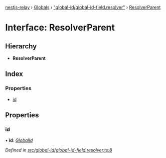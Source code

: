 [nestjs-relay](../README.md) › [Globals](../globals.md) › ["global-id/global-id-field.resolver"](../modules/_global_id_global_id_field_resolver_.md) › [ResolverParent](_global_id_global_id_field_resolver_.resolverparent.md)

# Interface: ResolverParent

## Hierarchy

* **ResolverParent**

## Index

### Properties

* [id](_global_id_global_id_field_resolver_.resolverparent.md#id)

## Properties

###  id

• **id**: *[GlobalId](../modules/_global_id_global_id_type_.md#globalid)*

*Defined in [src/global-id/global-id-field.resolver.ts:8](https://github.com/rogerballard/nestjs-relay/blob/e8933db/src/global-id/global-id-field.resolver.ts#L8)*
